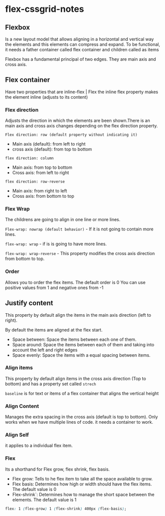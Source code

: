 # flex-cssgrid-notes

## Flexbox

Is a new layout model that allows aligning in a horizontal and vertical way the elements and this elements can compress and expand. To be functional, it needs a father container called flex container and children called as items

Flexbox has a fundamental principal of two edges. They are main axis and cross axis.

## Flex container

Have two properties that are inline-flex | Flex
the inline flex property makes the element inline (adjusts to its content)

### Flex direction

Adjusts the direction in which the elements are been shown.There is an main axis and cross axis changes depending on the flex direction property.

`Flex direction: row (default property without indicating it)`

-   Main axis (default): from left to right
-   cross axis (default): from top to bottom

`flex direction: column`

-   Main axis: from top to bottom
-   Cross axis: from left to right

`flex direction: row-reverse`

-   Main axis: from right to left
-   Cross axis: from bottom to top

### Flex Wrap

The childrens are going to align in one line or more lines.

`Flex-wrap: nowrap (default behavior)` - If it is not going to contain more lines.

`flex-wrap: wrap` - if is is going to have more lines.

`flex-wrap: wrap-reverse` - This property modifies the cross axis direction from bottom to top.

### Order

Allows you to order the flex items. The default order is 0
You can use positive values from 1 and negative ones from -1

## Justify content

This property by default align the items in the main axis direction (left to right).

By default the items are aligned at the flex start.

-   Space between: Space the items between each one of them.
-   Space around: Space the items between each of them and taking into account the left and right edges
-   Space evenly: Space the items with a equal spacing between items.

### Align items

This property by default align items in the cross axis direction (Top to bottom) and has a property set called `strech`

`baseline` is for text or items of a flex container that aligns the vertical height

### Align Content

Manages the extra spacing in the cross axis (default is top to bottom). Only works when we have multiple lines of code. it needs a container to work.

### Align Self

it applies to a individual flex item.

### Flex

Its a shorthand for Flex grow, flex shrink, flex basis.

- Flex grow: Tells to he flex item to take all the space available to grow.
- Flex basis: Determines how high or width should have the flex items. The default value is 0
- Flex-shrink`: Determines how to manage the short space between the elements. The default value is 1

```css
flex: 1 (flex-grow) 1 (flex-shrink) 400px (flex-basis);
```

